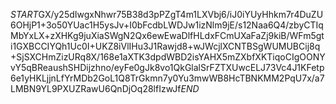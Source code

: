 $START$GX/y25dIwgxNhwr75B38d3pPZgT4m1LXVbj6/iJ0iYUyHhkm7r4DuZU6OHjP1+3o50YUac1H5ysJv+I0bFcdbLWDJw1izNlm9jE/s12Naa6Q4/zbyCTIqMbYxLX+zXHKg9juXiaSWgN2Qx6ewEwaDlfHLdxFCmUXaFaZj9kiB/WFm5gti1GXBCCIYQh1Uc0I+UKZ8iVlIHu3J1Rawjd8+wJWcjlXCNTBSgWUMUBCij8q+SjSXCHmZizURq8X/168e1aXTK3dpdWBD2isYAHX5mZXbfXKTiqoCIgOONYvY5qBReaushSHDijzhno/eyFe0gJk8vo1QkGlalSrFZTXUwcELJ73Vc4J1KFetp6e1yHKLjjnLfYrMDb2GoL1Q8TrGkmn7y0Yu3mwWB8HcTBNKMM2PqU7x/a7LMBN9YL9PXUZRawU6QnDjOq28lfIzwJf$END$